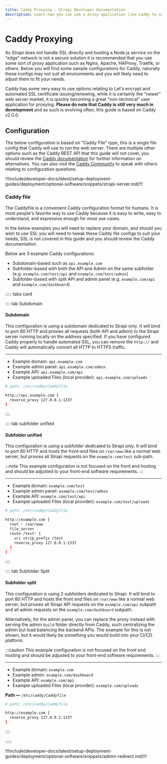 ```yaml
---
title: Caddy Proxying - Strapi Developer Documentation
description: Learn how you can use a proxy application like Caddy to secure your Strapi application.
---
```


# Caddy Proxying

As Strapi does not handle SSL directly and hosting a Node.js service on the "edge" network is not a secure solution it is recommended that you use some sort of proxy application such as Nginx, Apache, HAProxy, Traefik, or others. Below you will find some sample configurations for Caddy, naturally these configs may not suit all environments and you will likely need to adjust them to fit your needs.

Caddy has some very easy to use options relating to Let's encrypt and automated SSL certificate issuing/renewing, while it is certainly the "newer" web server market, it is quickly becoming a great "non-technical" user application for proxying. **Please do note that Caddy is still very much in development** and as such is evolving often, this guide is based on Caddy v2.0.0.

## Configuration

The below configuration is based on "Caddy File" type, this is a single file config that Caddy will use to run the web server. There are multiple other options such as the Caddy REST API that this guide will not cover, you should review the [Caddy documentation](https://caddyserver.com/docs/) for further information on alternatives. You can also visit the [Caddy Community](https://caddy.community/) to speak with others relating to configuration questions.

!!!include(developer-docs/latest/setup-deployment-guides/deployment/optional-software/snippets/strapi-server.md)!!!

### Caddy file

The Caddyfile is a convenient Caddy configuration format for humans. It is most people's favorite way to use Caddy because it is easy to write, easy to understand, and expressive enough for most use cases.

In the below examples you will need to replace your domain, and should you wish to use SSL you will need to tweak these Caddy file configs to suit your needs, SSL is not covered in this guide and you should review the Caddy documentation.

Below are 3 example Caddy configurations:

- Subdomain-based such as `api.example.com`
- Subfolder-based with both the API and Admin on the same subfolder (e.g. `example.com/test/api` and `example.com/test/admin`)
- Subfolder-based with split API and admin panel (e.g. `example.com/api` and `example.com/dashboard`)

::::: tabs card

:::: tab Subdomain

#### Subdomain

This configuration is using a subdomain dedicated to Strapi only. It will bind to port 80 HTTP and proxies all requests (both API and admin) to the Strapi server running locally on the address specified. If you have configured Caddy properly to handle automated SSL, you can remove the `http://` and Caddy will automatically convert all HTTP to HTTPS traffic.

---

- Example domain: `api.example.com`
- Example admin panel: `api.example.com/admin`
- Example API: `api.example.com/api`
- Example uploaded Files (local provider): `api.example.com/uploads`

```sh
# path: /etc/caddy/Caddyfile

http://api.example.com {
  reverse_proxy 127.0.0.1:1337
}

```

::::

:::: tab subfolder unified

#### Subfolder unified

This configuration is using a subfolder dedicated to Strapi only. It will bind to port 80 HTTP and hosts the front-end files on `/var/www` like a normal web server, but proxies all Strapi requests on the `example.com/test` sub-path.

:::note
This example configuration is not focused on the front end hosting and should be adjusted to your front-end software requirements.
:::

---

- Example domain: `example.com/test`
- Example admin panel: `example.com/test/admin`
- Example API: `example.com/test/api`
- Example uploaded Files (local provider): `example.com/test/uploads`

```sh
# path: /etc/caddy/Caddyfile

http://example.com {
  root * /var/www
  file_server
  route /test* {
    uri strip_prefix /test
    reverse_proxy 127.0.0.1:1337
  }
}
```

::::

:::: tab Subfolder Split

#### Subfolder split

This configuration is using 2 subfolders dedicated to Strapi. It will bind to port 80 HTTP and hosts the front end files on `/var/www` like a normal web server, but proxies all Strapi API requests on the `example.com/api` subpath and all admin requests on the `example.com/dashboard` subpath.

Alternatively, for the admin panel, you can replace the proxy instead with serving the admin `build` folder directly from Caddy, such centralizing the admin but load balancing the backend APIs. The example for this is not shown, but it would likely be something you would build into your CI/CD platform.

:::caution
This example configuration is not focused on the front end hosting and should be adjusted to your front-end software requirements.
:::

---

- Example domain: `example.com`
- Example admin: `example.com/dashboard`
- Example API: `example.com/api`
- Example uploaded Files (local provider): `example.com/uploads`

**Path —** `/etc/caddy/Caddyfile`

```sh
# path: /etc/caddy/Caddyfile

http://example.com {
  reverse_proxy 127.0.0.1:1337
}
```

::::

:::::

!!!include(developer-docs/latest/setup-deployment-guides/deployment/optional-software/snippets/admin-redirect.md)!!!

